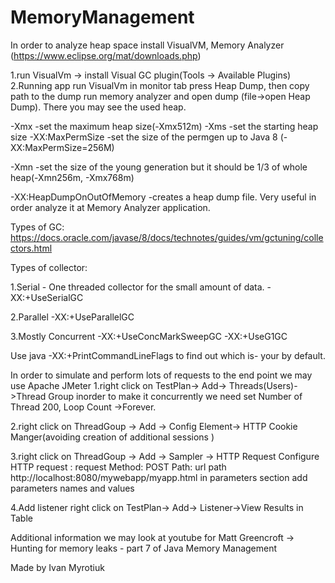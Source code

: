 # MemoryManagement
In order to analyze heap space
install VisualVM, Memory Analyzer (https://www.eclipse.org/mat/downloads.php)

1.run VisualVm -> install Visual GC plugin(Tools -> Available Plugins)
2.Running app run VisualVm in monitor tab press Heap Dump, then copy path to the dump
run memory analyzer and open dump (file->open Heap Dump). There you may see the used heap. 
  
  -Xmx -set the maximum heap size(-Xmx512m)
  -Xms -set the starting heap size 
  -XX:MaxPermSize -set the size of the permgen up to Java 8 (-XX:MaxPermSize=256M)
  
  -Xmn -set the size of the young generation but it should be 1/3 of whole heap(-Xmn256m, -Xmx768m)
  
  -XX:HeapDumpOnOutOfMemory -creates a heap dump file. Very useful in order analyze it at Memory Analyzer application.
   
Types of GC: https://docs.oracle.com/javase/8/docs/technotes/guides/vm/gctuning/collectors.html

Types of collector:

1.Serial - One threaded collector for the small amount of data.
-XX:+UseSerialGC

2.Parallel 
-XX:+UseParallelGC

3.Mostly Concurrent 
-XX:+UseConcMarkSweepGC
-XX:+UseG1GC

Use java -XX:+PrintCommandLineFlags to find out which is- your by default.

In order to simulate and perform lots of requests to the end point we may use Apache JMeter
1.right click on TestPlan-> Add-> Threads(Users)->Thread Group
inorder to make it concurrently we need set Number of Thread 200, Loop Count ->Forever.  

2.right click on ThreadGoup -> Add -> Config Element-> HTTP Cookie Manger(avoiding creation of additional sessions )

3.right click on ThreadGoup -> Add -> Sampler -> HTTP Request
Configure HTTP request : request Method: POST
Path: url path http://localhost:8080/mywebapp/myapp.html
in parameters section add parameters names and values

4.Add listener right click on TestPlan-> Add-> Listener->View Results in Table

Additional information we may look at youtube for Matt Greencroft  -> Hunting for memory leaks - part 7 of Java Memory Management 
   
Made by Ivan Myrotiuk
